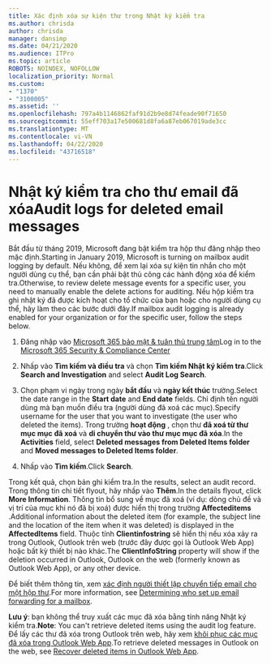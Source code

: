 ```yaml
---
title: Xác định xóa sự kiện thư trong Nhật ký kiểm tra
ms.author: chrisda
author: chrisda
manager: dansimp
ms.date: 04/21/2020
ms.audience: ITPro
ms.topic: article
ROBOTS: NOINDEX, NOFOLLOW
localization_priority: Normal
ms.custom:
- "1370"
- "3100005"
ms.assetid: ''
ms.openlocfilehash: 797a4b1146862faf91d2b9e8d74feade90f71650
ms.sourcegitcommit: 55eff703a17e500681d8fa6a87eb067019ade3cc
ms.translationtype: MT
ms.contentlocale: vi-VN
ms.lasthandoff: 04/22/2020
ms.locfileid: "43716518"
---
```

# <a name="audit-logs-for-deleted-email-messages"></a><span data-ttu-id="3719c-102">Nhật ký kiểm tra cho thư email đã xóa</span><span class="sxs-lookup"><span data-stu-id="3719c-102">Audit logs for deleted email messages</span></span>

<span data-ttu-id="3719c-103">Bắt đầu từ tháng 2019, Microsoft đang bật kiểm tra hộp thư đăng nhập theo mặc định.</span><span class="sxs-lookup"><span data-stu-id="3719c-103">Starting in January 2019, Microsoft is turning on mailbox audit logging by default.</span></span> <span data-ttu-id="3719c-104">Nếu không, để xem lại xóa sự kiện tin nhắn cho một người dùng cụ thể, bạn cần phải bật thủ công các hành động xóa để kiểm tra.</span><span class="sxs-lookup"><span data-stu-id="3719c-104">Otherwise, to review delete message events for a specific user, you need to manually enable the delete actions for auditing.</span></span> <span data-ttu-id="3719c-105">Nếu hộp kiểm tra ghi nhật ký đã được kích hoạt cho tổ chức của bạn hoặc cho người dùng cụ thể, hãy làm theo các bước dưới đây.</span><span class="sxs-lookup"><span data-stu-id="3719c-105">If mailbox audit logging is already enabled for your organization or for the specific user, follow the steps below.</span></span>

1. <span data-ttu-id="3719c-106">Đăng nhập vào [Microsoft 365 bảo mật & tuân thủ trung tâm](https://protection.office.com/)</span><span class="sxs-lookup"><span data-stu-id="3719c-106">Log in to the [Microsoft 365 Security & Compliance Center](https://protection.office.com/)</span></span>

2. <span data-ttu-id="3719c-107">Nhấp vào **Tìm kiếm và điều tra** và chọn **Tìm kiếm Nhật ký kiểm tra**.</span><span class="sxs-lookup"><span data-stu-id="3719c-107">Click **Search and Investigation** and select **Audit Log Search**.</span></span>

3. <span data-ttu-id="3719c-108">Chọn phạm vi ngày trong ngày **bắt đầu** và **ngày kết thúc** trường.</span><span class="sxs-lookup"><span data-stu-id="3719c-108">Select the date range in the **Start date** and **End date** fields.</span></span> <span data-ttu-id="3719c-109">Chỉ định tên người dùng mà bạn muốn điều tra (người dùng đã xoá các mục).</span><span class="sxs-lookup"><span data-stu-id="3719c-109">Specify username for the user that you want to investigate (the user who deleted the items).</span></span> <span data-ttu-id="3719c-110">Trong trường **hoạt động** , chọn thư **đã xoá từ thư mục mục đã xoá** và **di chuyển thư vào thư mục mục đã xóa**.</span><span class="sxs-lookup"><span data-stu-id="3719c-110">In the **Activities** field, select **Deleted messages from Deleted Items folder** and **Moved messages to Deleted Items folder**.</span></span>

4. <span data-ttu-id="3719c-111">Nhấp vào **Tìm kiếm**.</span><span class="sxs-lookup"><span data-stu-id="3719c-111">Click **Search**.</span></span>

<span data-ttu-id="3719c-112">Trong kết quả, chọn bản ghi kiểm tra.</span><span class="sxs-lookup"><span data-stu-id="3719c-112">In the results, select an audit record.</span></span> <span data-ttu-id="3719c-113">Trong thông tin chi tiết flyout, hãy nhấp vào **Thêm**.</span><span class="sxs-lookup"><span data-stu-id="3719c-113">In the details flyout, click **More Information**.</span></span> <span data-ttu-id="3719c-114">Thông tin bổ sung về mục đã xoá (ví dụ: dòng chủ đề và vị trí của mục khi nó đã bị xoá) được hiển thị trong trường **Affecteditems** .</span><span class="sxs-lookup"><span data-stu-id="3719c-114">Additional information about the deleted item (for example, the subject line and the location of the item when it was deleted) is displayed in the **AffectedItems** field.</span></span> <span data-ttu-id="3719c-115">Thuộc tính **Clientinfostring** sẽ hiển thị nếu xóa xảy ra trong Outlook, Outlook trên web (trước đây được gọi là Outlook Web App) hoặc bất kỳ thiết bị nào khác.</span><span class="sxs-lookup"><span data-stu-id="3719c-115">The **ClientInfoString** property will show if the deletion occurred in Outlook, Outlook on the web (formerly known as Outlook Web App), or any other device.</span></span>

<span data-ttu-id="3719c-116">Để biết thêm thông tin, xem [xác định người thiết lập chuyển tiếp email cho một hộp thư](https://docs.microsoft.com/office365/securitycompliance/auditing-troubleshooting-scenarios#determining-if-a-user-deleted-email-items).</span><span class="sxs-lookup"><span data-stu-id="3719c-116">For more information, see [Determining who set up email forwarding for a mailbox](https://docs.microsoft.com/office365/securitycompliance/auditing-troubleshooting-scenarios#determining-if-a-user-deleted-email-items).</span></span>

<span data-ttu-id="3719c-117">**Lưu ý**: bạn không thể truy xuất các mục đã xóa bằng tính năng Nhật ký kiểm tra.</span><span class="sxs-lookup"><span data-stu-id="3719c-117">**Note**: You can't retrieve deleted items using the audit log feature.</span></span> <span data-ttu-id="3719c-118">Để lấy các thư đã xóa trong Outlook trên web, hãy xem [khôi phục các mục đã xóa trong Outlook Web App](https://support.office.com/article/C3D8FC15-EEEF-4F1C-81DF-E27964B7EDD4).</span><span class="sxs-lookup"><span data-stu-id="3719c-118">To retrieve deleted messages in Outlook on the web, see [Recover deleted items in Outlook Web App](https://support.office.com/article/C3D8FC15-EEEF-4F1C-81DF-E27964B7EDD4).</span></span>
